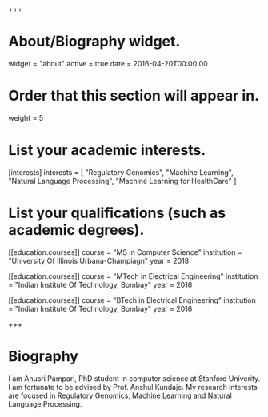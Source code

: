 +++
# About/Biography widget.
widget = "about"
active = true
date = 2016-04-20T00:00:00

# Order that this section will appear in.
weight = 5

# List your academic interests.
[interests]
  interests = [
    "Regulatory Genomics",
    "Machine Learning",
    "Natural Language Processing",
    "Machine Learning for HealthCare"
  ]

# List your qualifications (such as academic degrees).
[[education.courses]]
  course = "MS in Computer Science"
  institution = "University Of Illinois Urbana-Champiagn"
  year = 2018

[[education.courses]]
  course = "MTech in Electrical Engineering"
  institution = "Indian Institute Of Technology, Bombay"
  year = 2016

[[education.courses]]
  course = "BTech in Electrical Engineering"
  institution = "Indian Institute Of Technology, Bombay"
  year = 2016
 
+++

# Biography

I am Anusri Pampari, PhD student in computer science at Stanford Univerity. I am fortunate to be advised by Prof. Anshul Kundaje. My research interests are focused in Regulatory Genomics, Machine Learning and Natural Language Processing. 

